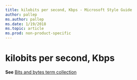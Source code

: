 ```yaml
---
title: kilobits per second, Kbps - Microsoft Style Guide
author: pallep
ms.author: pallep
ms.date: 1/19/2018
ms.topic: article
ms.prod: non-product-specific
---
```


# kilobits per second, Kbps

**See** [Bits and bytes term collection](/style-guide/a-z-word-list-term-collections/term-collections/bits-bytes-terms)
